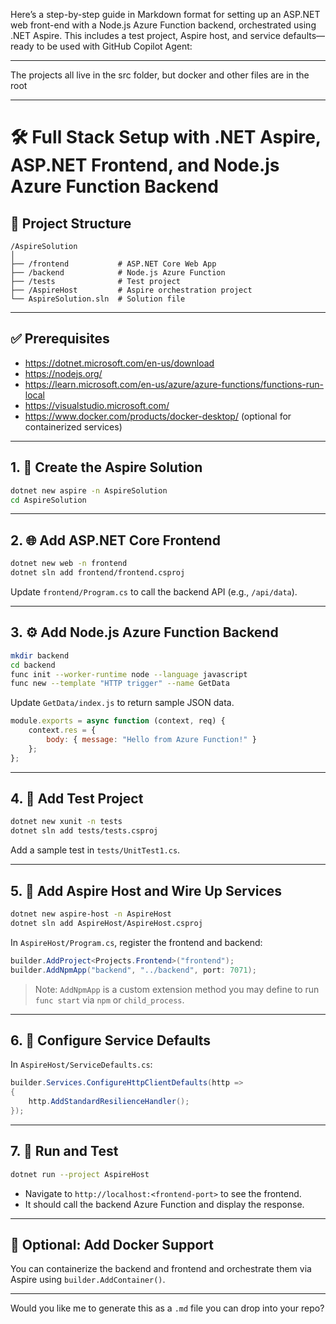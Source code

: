 Here’s a step-by-step guide in Markdown format for setting up an ASP.NET web front-end with a Node.js Azure Function backend, orchestrated using .NET Aspire. This includes a test project, Aspire host, and service defaults—ready to be used with GitHub Copilot Agent:


---
The projects all live in the src folder, but docker and other files are in the root

---

# 🛠️ Full Stack Setup with .NET Aspire, ASP.NET Frontend, and Node.js Azure Function Backend

## 📁 Project Structure

```
/AspireSolution
│
├── /frontend           # ASP.NET Core Web App
├── /backend            # Node.js Azure Function
├── /tests              # Test project
├── /AspireHost         # Aspire orchestration project
└── AspireSolution.sln  # Solution file
```

---

## ✅ Prerequisites

- https://dotnet.microsoft.com/en-us/download
- https://nodejs.org/
- https://learn.microsoft.com/en-us/azure/azure-functions/functions-run-local
- https://visualstudio.microsoft.com/
- https://www.docker.com/products/docker-desktop/ (optional for containerized services)

---

## 1. 🧱 Create the Aspire Solution

```bash
dotnet new aspire -n AspireSolution
cd AspireSolution
```

---

## 2. 🌐 Add ASP.NET Core Frontend

```bash
dotnet new web -n frontend
dotnet sln add frontend/frontend.csproj
```

Update `frontend/Program.cs` to call the backend API (e.g., `/api/data`).

---

## 3. ⚙️ Add Node.js Azure Function Backend

```bash
mkdir backend
cd backend
func init --worker-runtime node --language javascript
func new --template "HTTP trigger" --name GetData
```

Update `GetData/index.js` to return sample JSON data.

```js
module.exports = async function (context, req) {
    context.res = {
        body: { message: "Hello from Azure Function!" }
    };
};
```

---

## 4. 🧪 Add Test Project

```bash
dotnet new xunit -n tests
dotnet sln add tests/tests.csproj
```

Add a sample test in `tests/UnitTest1.cs`.

---

## 5. 🚀 Add Aspire Host and Wire Up Services

```bash
dotnet new aspire-host -n AspireHost
dotnet sln add AspireHost/AspireHost.csproj
```

In `AspireHost/Program.cs`, register the frontend and backend:

```csharp
builder.AddProject<Projects.Frontend>("frontend");
builder.AddNpmApp("backend", "../backend", port: 7071);
```

> Note: `AddNpmApp` is a custom extension method you may define to run `func start` via `npm` or `child_process`.

---

## 6. 🧩 Configure Service Defaults

In `AspireHost/ServiceDefaults.cs`:

```csharp
builder.Services.ConfigureHttpClientDefaults(http =>
{
    http.AddStandardResilienceHandler();
});
```

---

## 7. 🧪 Run and Test

```bash
dotnet run --project AspireHost
```

- Navigate to `http://localhost:<frontend-port>` to see the frontend.
- It should call the backend Azure Function and display the response.

---

## 🧼 Optional: Add Docker Support

You can containerize the backend and frontend and orchestrate them via Aspire using `builder.AddContainer()`.

---

Would you like me to generate this as a `.md` file you can drop into your repo?